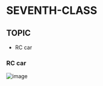 # SEVENTH-CLASS

## TOPIC
- RC car
### RC car
![image](https://user-images.githubusercontent.com/102523600/173250458-ad26c38c-fa6b-458e-bab1-465b41ae0fa4.png)
